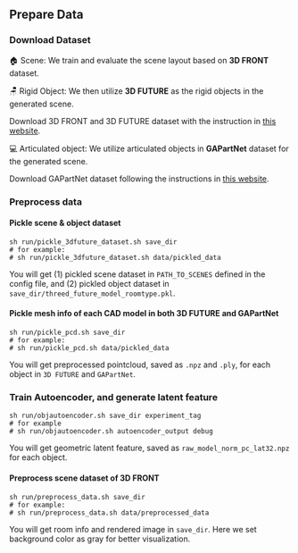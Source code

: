 ## Prepare Data                                                 
### Download Dataset
🏠 Scene: We train and evaluate the scene layout based on **3D FRONT** dataset. 

🪑 Rigid Object: We then utilize **3D FUTURE** as the rigid objects in the generated scene.

Download 3D FRONT and 3D FUTURE dataset with the instruction in [this website](https://tianchi.aliyun.com/specials/promotion/alibaba-3d-scene-dataset).

💻 Articulated object: We utilize articulated objects in **GAPartNet** dataset for the generated scene.

Download GAPartNet dataset following the instructions in [this website](https://pku-epic.github.io/GAPartNet/).

### Preprocess data
#### Pickle scene & object dataset
```
sh run/pickle_3dfuture_dataset.sh save_dir 
# for example:
# sh run/pickle_3dfuture_dataset.sh data/pickled_data  
```
You will get (1) pickled scene dataset in ```PATH_TO_SCENES``` defined in the config file, and (2) pickled object dataset in ```save_dir/threed_future_model_roomtype.pkl```.

#### Pickle mesh info of each CAD model in both 3D FUTURE and GAPartNet
```
sh run/pickle_pcd.sh save_dir
# for example:
# sh run/pickle_pcd.sh data/pickled_data
```
You will get preprocessed pointcloud, saved as ```.npz``` and ```.ply```, for each object in ```3D FUTURE``` and ```GAPartNet```.

### Train Autoencoder, and generate latent feature
```
sh run/objautoencoder.sh save_dir experiment_tag 
# for example
# sh run/objautoencoder.sh autoencoder_output debug
```
You will get geometric latent feature, saved as ```raw_model_norm_pc_lat32.npz``` for each object.

#### Preprocess scene dataset of 3D FRONT 
```
sh run/preprocess_data.sh save_dir
# for example:
# sh run/preprocess_data.sh data/preprocessed_data
```
You will get room info and rendered image in ```save_dir```.
Here we set background color as gray for better visualization.
